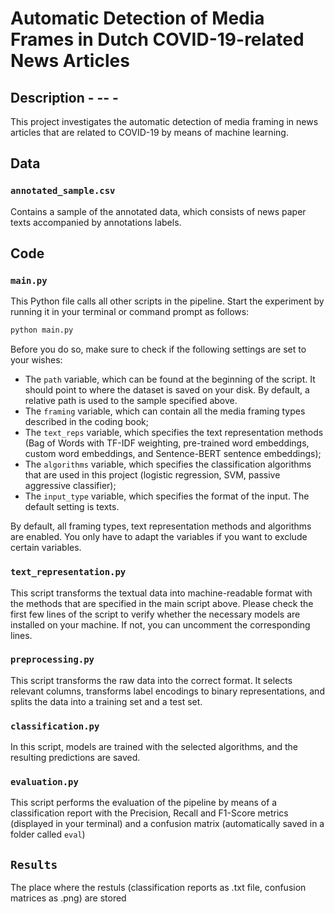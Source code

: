 # Automatic Detection of Media Frames in Dutch COVID-19-related News Articles 

## Description - -- - 
This project investigates the automatic detection of media framing in news articles that are related to COVID-19 by means of machine learning. 

## Data
### `annotated_sample.csv` 
Contains a sample of the annotated data, which consists of news paper texts accompanied by annotations labels. 

## Code 
### `main.py`
This Python file calls all other scripts in the pipeline. Start the experiment by running it in your terminal or command prompt as follows: 
```bash
python main.py
```
Before you do so, make sure to check if the following settings are set to your wishes: 
- The `path` variable, which can be found at the beginning of the script. It should point to where the dataset is saved on your disk. By default, a relative path is used to the sample specified above. 
- The `framing` variable, which can contain all the media framing types described in the coding book;
- The `text_reps` variable, which specifies the text representation methods (Bag of Words with TF-IDF weighting, pre-trained word embeddings, custom word embeddings, and Sentence-BERT sentence embeddings);
- The `algorithms` variable, which specifies the classification algorithms that are used in this project (logistic regression, SVM, passive aggressive classifier); 
- The `input_type` variable, which specifies the format of the input. The default setting is texts. 

By default, all framing types, text representation methods and algorithms are enabled. You only have to adapt the variables if you want to exclude certain variables. 

### `text_representation.py`
This script transforms the textual data into machine-readable format with the methods that are specified in the main script above. Please check the first few lines of the script to verify whether the necessary models are installed on your machine. If not, you can uncomment the corresponding lines. 

### `preprocessing.py`
This script transforms the raw data into the correct format. It selects relevant columns, transforms label encodings to binary representations, and splits the data into a training set and a test set. 

### `classification.py`
In this script, models are trained with the selected algorithms, and the resulting predictions are saved. 

### `evaluation.py`
This script performs the evaluation of the pipeline by means of a classification report with the Precision, Recall and F1-Score metrics (displayed in your terminal) and a confusion matrix (automatically saved in a folder called `eval`)

## `Results`
The place where the restuls (classification reports as .txt file, confusion matrices as .png) are stored
